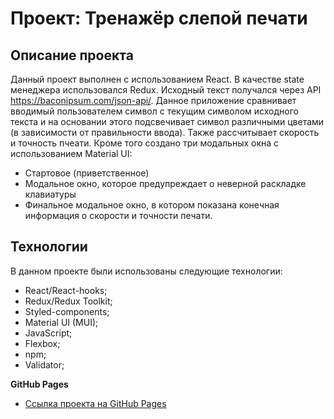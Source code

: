 # Проект: Тренажёр слепой печати

## Описание проекта

Данный проект выполнен с использованием React. В качестве state менеджера использовался Redux. Исходный текст получался через API https://baconipsum.com/json-api/. Данное приложение сравнивает вводимый пользователем символ с текущим символом исходного текста и на основании этого подсвечивает символ различными цветами (в зависимости от правильности ввода). Также рассчитывает скорость и точность пчеати. Кроме того создано три модальных окна с использованием Material UI: 
* Стартовое (приветственное) 
* Модальное окно, которое предупреждает о неверной раскладке клавиатуры
* Финальное модальное окно, в котором показана конечная информация о скорости и точности печати. 

## Технологии

В данном проекте были использованы следующие технологии:

* React/React-hooks;
* Redux/Redux Toolkit;
* Styled-components;
* Material UI (MUI);
* JavaScript;
* Flexbox;
* npm;
* Validator;

**GitHub Pages**

* [Ссылка проекта на GitHub Pages](https://danilhas.github.io/react-mesto-auth/)
